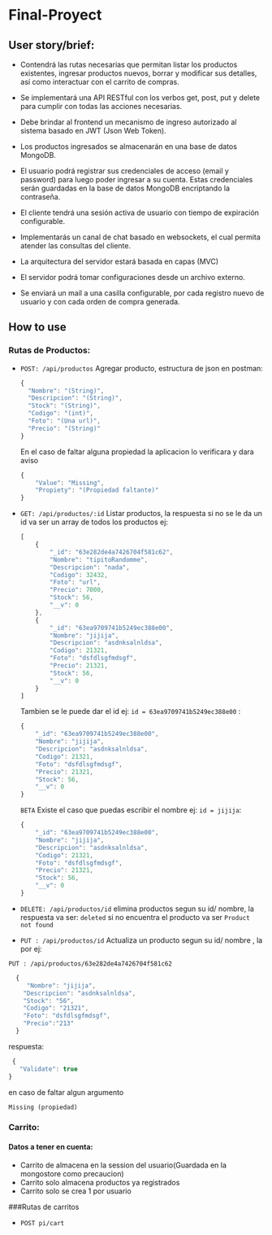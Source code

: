 # Final-Proyect
## User story/brief: 

* Contendrá las rutas necesarias que permitan listar los productos existentes, ingresar productos nuevos, borrar y modificar sus detalles, así como interactuar con el carrito de compras.

* Se implementará una API RESTful con los verbos get, post, put y delete para cumplir con todas las acciones necesarias.

* Debe brindar al frontend un mecanismo de ingreso autorizado al sistema basado en JWT (Json Web Token). 

* Los productos ingresados se almacenarán en una base de datos MongoDB. 

* El usuario podrá registrar sus credenciales de acceso (email y password) para luego poder ingresar a su cuenta. Estas credenciales serán guardadas en la base de datos MongoDB encriptando la contraseña.

* El cliente tendrá una sesión activa de usuario con tiempo de expiración configurable.

* Implementarás un canal de chat basado en websockets, el cual permita atender las consultas del cliente.

* La arquitectura del servidor estará basada en capas (MVC)

* El servidor podrá tomar configuraciones desde un archivo externo.

* Se enviará un mail a una casilla configurable, por cada registro nuevo de usuario y con cada orden de compra generada.

## How to use

### Rutas de Productos: 
* `POST: /api/productos` Agregar producto, estructura de json en postman: 

  ```javascript
  {
    "Nombre": "(String)",
    "Descripcion": "(String)",
    "Stock": "(String)",
    "Codigo": "(int)",
    "Foto": "(Una url)",
    "Precio": "(String)"
  }
  ```
  En el caso de faltar alguna propiedad la aplicacion lo verificara y dara aviso

  ```javascript
  {
      "Value": "Missing",
      "Propiety": "(Propiedad faltante)"
  }

  ```

* `GET: /api/productos/:id` Listar productos, la respuesta si no se le da un id va ser un array de todos los productos ej: 

  ```javascript
  [
      {
          "_id": "63e282de4a7426704f581c62",
          "Nombre": "tipitoRandomme",
          "Descripcion": "nada",
          "Codigo": 32432,
          "Foto": "url",
          "Precio": 7000,
          "Stock": 56,
          "__v": 0
      },
      {
          "_id": "63ea9709741b5249ec388e00",
          "Nombre": "jijija",
          "Descripcion": "asdnksalnldsa",
          "Codigo": 21321,
          "Foto": "dsfdlsgfmdsgf",
          "Precio": 21321,
          "Stock": 56,
          "__v": 0
      }
  ]

  ```
  Tambien se le puede dar el id ej:  `id = 63ea9709741b5249ec388e00` : 
  ```javascript
  {
      "_id": "63ea9709741b5249ec388e00",
      "Nombre": "jijija",
      "Descripcion": "asdnksalnldsa",
      "Codigo": 21321,
      "Foto": "dsfdlsgfmdsgf",
      "Precio": 21321,
      "Stock": 56,
      "__v": 0
  }
  ```

  `BETA` Existe el caso que puedas escribir el nombre ej: `id = jijija`: 
  ```javascript
  {
      "_id": "63ea9709741b5249ec388e00",
      "Nombre": "jijija",
      "Descripcion": "asdnksalnldsa",
      "Codigo": 21321,
      "Foto": "dsfdlsgfmdsgf",
      "Precio": 21321,
      "Stock": 56,
      "__v": 0
  }
  ```
* `DELETE: /api/productos/id` elimina productos segun su id/ nombre, la respuesta va ser:
   `deleted`
   si no encuentra el producto va ser
   `Product not found`

*  `PUT : /api/productos/id` Actualiza un producto segun su id/ nombre , la por ej: 

 `PUT : /api/productos/63e282de4a7426704f581c62`
```javascript
  {
     "Nombre": "jijija",
    "Descripcion": "asdnksalnldsa",
    "Stock": "56",
    "Codigo": "21321",
    "Foto": "dsfdlsgfmdsgf",
    "Precio":"213"
  }
  ```
  respuesta: 
 ```javascript 
  {
    "Validate": true
}
  ```
  en caso de faltar algun argumento
  
  `Missing (propiedad)`

### Carrito:

#### Datos a tener en cuenta:

* Carrito de almacena en la session del usuario(Guardada en la mongostore como precaucion)
* Carrito solo almacena productos ya registrados
* Carrito solo se crea 1 por usuario

###Rutas de carritos

*  `POST pi/cart`
